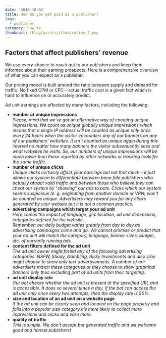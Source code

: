 ```yaml
---
date: '2018-10-04'
title: How do you get paid as a publisher?
tags:
  - publisher
category: How to
thumbnail: /blog/assets/illustration-7.png
---
```

## Factors that affect publishers' revenue

We use every chance to reach out to our publishers and keep them informed about their earning prospects. Here is a comprehensive overview of what you can expect as a publisher.

Our pricing model is built around the ratio between supply and demand for traffic. No fixed CPM or CPC - actual traffic cost is a given fact which is hard to influence on or accurately predict.

Ad unit earnings are affected by many factors, including the following:

* **number of unique impressions**\
  _Please, mind that we've got an alternative way of counting unique impressions. We count as unique globally unique impressions which means that a single IP address will be counted as unique only once every 24 hours when the visitor encounters any of our banners on any of our publishers’ websites. It isn't counted as unique again during this interval no matter how many banners the visitor subsequently sees and what websites he visits. So, our numbers of unique impressions will be much lower than those reported by other networks or tracking tools for the same traffic._
* **number of unique clicks**\
  _Unique clicks certainly affect your earnings but not that much - it just allows our system to differentiate between bona fide publishers who actually attract valid traffic and between those who believe they can cheat our system by "showing" our ads to bots. Clicks which our system seems suspicious (e. g. originating from another domain or VPN) won't be counted as unique.  Advertisers may reward you for any clicks generated by your website but it is not a common practice._
* **advertising campaigns which target your ad unit**\
  _Here comes the impact of language, geo location, ad unit dimensions, categories defined for the website._\
  _Remember: our daily budget varies greatly from day to day as advertising campaigns come and go. We cannot promise or predict that your ad unit will match the category, language, banner sizes, budget, etc. of currently running ads._
* **content filters defined for the ad unit** \
  _The ad unit owner might forbid any of the following advertising categories: NSFW, Shady, Gambling, Risky Investments and also s/he might choose to show only text advertisements.  A number of our advertisers match these categories or they choose to show graphical banners only thus excluding part of ad units from their targeting._
* **ad unit display rate** \
  _Our bot checks whether the ad unit is present at the specified URL and is accessible. It does so several times a day. If the bot can access the ad unit only once every two attempts, then the display rate is 50%._
* **size and location of an ad unit on a website page** \
  _If the ad unit can be clearly seen and located on the page properly and falls into a popular size category it’s more likely to collect more impressions and clicks and earn more._
* **quality of traffic** \
  _This is simple. We don't accept bot generated traffic and we welcome good and honest publishers!_
